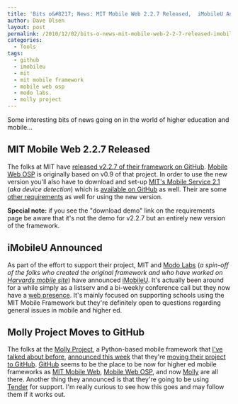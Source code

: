 ```yaml
---
title: 'Bits o&#8217; News: MIT Mobile Web 2.2.7 Released,  iMobileU Announced, &#038; Molly Project Moves to GitHub'
author: Dave Olsen
layout: post
permalink: /2010/12/02/bits-o-news-mit-mobile-web-2-2-7-released-imobileu-announced-molly-project-moves-to-github
categories:
  - Tools
tags:
  - github
  - imobileu
  - mit
  - mit mobile framework
  - mobile web osp
  - modo labs
  - molly project
---
```

Some interesting bits of news going on in the world of higher education and mobile…

## MIT Mobile Web 2.2.7 Released

The folks at MIT have [released v2.2.7 of their framework on GitHub][1]. [Mobile Web OSP][2] is originally based on v0.9 of that project. In order to use the new version you'll also have to download and set-up [MIT's Mobile Service 2.1][3] (*aka device detection*) which is [available on GitHub][3] as well. Their are some [other requirements][4] as well for using the new version.

**Special note:** if you see the "download demo" link on the requirements page be aware that it's not the demo for v2.2.7 but an entirely new version of the framework.

## iMobileU Announced

As part of the effort to support their project, MIT and [Modo Labs][5] (*a spin-off of the folks who created the original framework and who have worked on [Harvards mobile site][6]*) have announced [iMobileU][7]. It's actually been around for a while simply as a listserv and a bi-weekly conference call but they now have a [web presence][8]. It's mainly focused on supporting schools using the MIT Mobile Framework but they're definitely open to questions regarding general issues in mobile and higher ed.

## Molly Project Moves to GitHub

The folks at the [Molly Project][9], a Python-based mobile framework that [I've talked about before][10], [announced this week][11] that they're [moving their project to GitHub][12]. [GitHub][13] seems to be the place to be now for higher ed mobile frameworks as [MIT Mobile Web][1], [Mobile Web OSP][14], and now [Molly][12] are all there. Another thing they announced is that they're going to be using [Tender][15] for support. I'm really curious to see how this goes and may follow them if it works out.

 [1]: https://github.com/MIT-Mobile/MIT-Mobile-Web
 [2]: http://mobilewebosp.pbworks.com/
 [3]: https://github.com/MIT-Mobile/MIT-Mobile-Service
 [4]: http://imobileu.org/downloads
 [5]: http://www.modolabs.com/
 [6]: http://www.dmolsen.com/mobile-in-higher-ed/?p=97
 [7]: http://www.imobileu.org/
 [8]: http://www.imobileu.org
 [9]: http://mollyproject.org/
 [10]: http://www.dmolsen.com/mobile-in-higher-ed/?p=110
 [11]: http://mobileoxfordtech.posterous.com/making-the-open-source-molly-project-more-ope
 [12]: https://github.com/mollyproject/mollyproject
 [13]: http://github.com/
 [14]: https://github.com/dmolsen/MIT-Mobile-Web
 [15]: http://tenderapp.com/